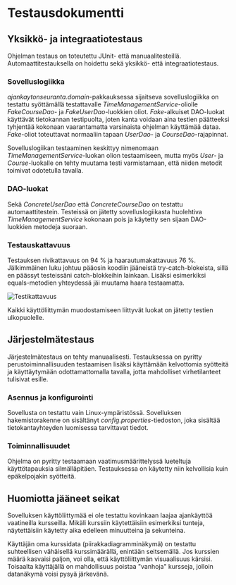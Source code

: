 # Testausdokumentti

## Yksikkö- ja integraatiotestaus
Ohjelman testaus on toteutettu JUnit- että manuaalitesteillä. Automaattitestauksella on hoidettu sekä yksikkö- että integraatiotestaus.

### Sovelluslogiikka
_ajankaytonseuranta.domain_-pakkauksessa sijaitseva sovelluslogiikka on testattu syöttämällä testattavalle _TimeManagementService_-oliolle _FakeCourseDao_- ja _FakeUserDao_-luokkien oliot. _Fake_-alkuiset DAO-luokat käyttävät tietokannan testipuolta, joten kanta voidaan aina testien päätteeksi tyhjentää kokonaan vaarantamatta varsinaista ohjelman käyttämää dataa. _Fake_-oliot toteuttavat normaaliin tapaan _UserDao_- ja _CourseDao_-rajapinnat.

Sovelluslogiikan testaaminen keskittyy nimenomaan _TimeManagementService_-luokan olion testaamiseen, mutta myös _User_- ja _Course_-luokalle on tehty muutama testi varmistamaan, että niiden metodit toimivat odotetulla tavalla.

### DAO-luokat
Sekä _ConcreteUserDao_ että _ConcreteCourseDao_ on testattu automaattitestein. Testeissä on jätetty sovelluslogiikasta huolehtiva _TimeManagementService_ kokonaan pois ja käytetty sen sijaan DAO-luokkien metodeja suoraan.

### Testauskattavuus
Testauksen rivikattavuus on 94 % ja haarautumakattavuus 76 %. Jälkimmäinen luku johtuu pääosin koodiin jääneistä try-catch-blokeista, sillä en päässyt testeissäni catch-blokkeihin lainkaan. Lisäksi esimerkiksi equals-metodien yhteydessä jäi muutama haara testaamatta.

![Testikattavuus](/kuvat/testcoverage.jpg)

Kaikki käyttöliittymän muodostamiseen liittyvät luokat on jätetty testien ulkopuolelle.

## Järjestelmätestaus
Järjestelmätestaus on tehty manuaalisesti. Testauksessa on pyritty perustoiminnallisuuden testaamisen lisäksi käyttämään kelvottomia syötteitä ja käyttäytymään odottamattomalla tavalla, jotta mahdolliset virhetilanteet tulisivat esille.

### Asennus ja konfigurointi
Sovellusta on testattu vain Linux-ympäristössä. Sovelluksen hakemistorakenne on sisältänyt _config.properties_-tiedoston, joka sisältää tietokantayhteyden luomisessa tarvittavat tiedot.

### Toiminnallisuudet
Ohjelma on pyritty testaamaan vaatimusmäärittelyssä lueteltuja käyttötapauksia silmälläpitäen. Testauksessa on käytetty niin kelvollisia kuin epäkelpojakin syötteitä.

## Huomiotta jääneet seikat
Sovelluksen käyttöliittymää ei ole testattu kovinkaan laajaa ajankäyttöä vaatineilla kursseilla. Mikäli kurssiin käytettäisiin esimerkiksi tunteja, näytettäisiin käytetty aika edelleen minuutteina ja sekunteina.

Käyttäjän oma kurssidata (piirakkadiagramminäkymä) on testattu suhteellisen vähäisellä kurssimäärällä, enintään seitsemällä. Jos kurssien määrä kasvaisi paljon, voi olla, että käyttöliittymän visuaalisuus kärsisi. Toisaalta käyttäjällä on mahdollisuus poistaa "vanhoja" kursseja, jolloin datanäkymä voisi pysyä järkevänä.

